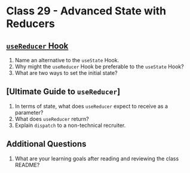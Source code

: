 # Class 29 - Advanced State with Reducers

## [`useReducer` Hook](https://reactjs.org/docs/hooks-reference.html#usereducer)

1. Name an alternative to the `useState` Hook.
2. Why might the `useReducer` Hook be preferable to the `useState` Hook?
3. What are two ways to set the initial state?

## [Ultimate Guide to `useReducer`]

1. In terms of state, what does `useReducer` expect to receive as a parameter?
2. What does `useReducer` return?
3. Explain `dispatch` to a non-technical recruiter.

## Additional Questions

1. What are your learning goals after reading and reviewing the class README?
